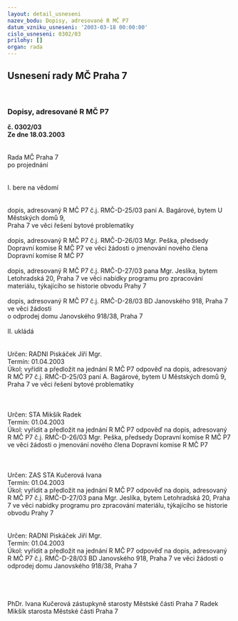 ```yaml
---
layout: detail_usneseni
nazev_bodu: Dopisy, adresované R MČ P7
datum_vzniku_usneseni: '2003-03-18 00:00:00'
cislo_usneseni: 0302/03
prilohy: []
organ: rada
---
```

<div id="ucUsn_pList" class="usn">
	<span><h2>Usnesení rady MČ Praha 7 </h2>
<br></span><div class="standBody">
<span><h3>Dopisy, adresované R MČ P7</h3></span><div class="center">
		<strong>č. 0302/03</strong><br>
	</div>
<div class="center">
		<strong>Ze dne 18.03.2003</strong><br><br>
	</div>
<br>Rada MČ Praha 7<br>po projednání<br><br><br>I.	bere na vědomí<br><br> <br>dopis, adresovaný R MČ P7 č.j. RMČ-D-25/03 paní A. Bagárové, bytem U Městských domů 9,<br>Praha 7 ve věci řešení bytové problematiky<br><br>dopis, adresovaný R MČ P7 č.j. RMČ-D-26/03 Mgr. Peška, předsedy Dopravní komise R MČ P7 ve věci žádosti o jmenování nového člena Dopravní komise R MČ P7<br><br>dopis, adresovaný R MČ P7 č.j. RMČ-D-27/03 pana Mgr. Jeslíka, bytem Letohradská 20, Praha 7 ve věci nabídky programu pro zpracování materiálu, týkajícího se historie obvodu Prahy 7<br><br>dopis, adresovaný R MČ P7 č.j. RMČ-D-28/03 BD Janovského 918, Praha 7 ve věci žádosti<br>o odprodej domu Janovského 918/38, Praha 7<br><br>II.	ukládá <br><br> <br>Určen:	RADNI Piskáček Jiří Mgr.<br>Termín: 01.04.2003<br>Úkol:	vyřídit a předložit na jednání R MČ P7 odpověď na dopis, adresovaný R MČ P7 č.j. RMČ-D-25/03 paní A. Bagárové, bytem U Městských domů 9, Praha 7 ve věci řešení bytové problematiky<br> <br><br> <br>Určen:	STA Mikšík Radek<br>Termín: 01.04.2003<br>Úkol:	vyřídit a předložit na jednání R MČ P7 odpověď na dopis, adresovaný R MČ P7 č.j. RMČ-D-26/03 Mgr. Peška, předsedy Dopravní komise R MČ P7 ve věci žádosti o jmenování nového člena Dopravní komise R MČ P7<br> <br><br> <br>Určen:	ZAS STA Kučerová Ivana<br>Termín: 01.04.2003<br>Úkol:	vyřídit a předložit na jednání R MČ P7 odpověď na dopis, adresovaný R MČ P7 č.j. RMČ-D-27/03 pana Mgr. Jeslíka, bytem Letohradská 20, Praha 7 ve věci nabídky programu pro zpracování materiálu, týkajícího se historie obvodu Prahy 7<br> <br><br>Určen:	RADNI Piskáček Jiří Mgr.<br>Termín: 01.04.2003<br>Úkol:	vyřídit a předložit na jednání R MČ P7 odpověď na dopis, adresovaný R MČ P7 č.j. RMČ-D-28/03 BD Janovského 918, Praha 7 ve věci žádosti o odprodej domu Janovského 918/38, Praha 7<br> <br><br> <br>	<br>PhDr. Ivana Kučerová zástupkyně starosty Městské části Praha 7	 Radek Mikšík starosta Městské části Praha 7<br>	<br><br>
</div>
</div>